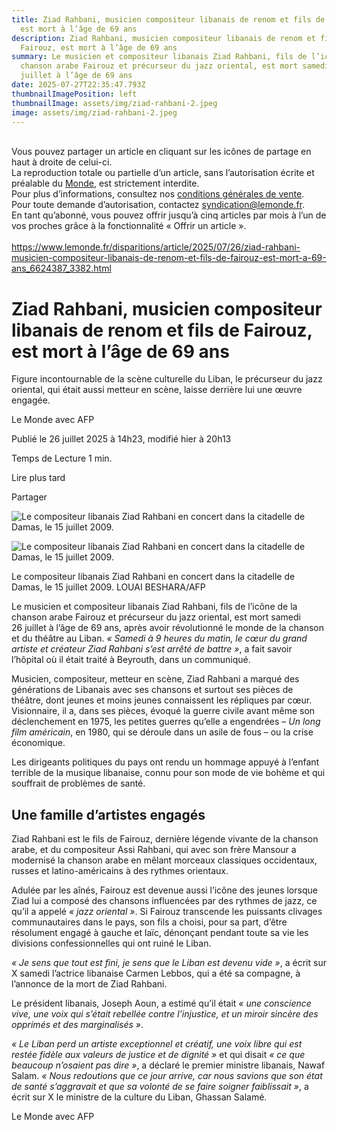 ```yaml
---
title: Ziad Rahbani, musicien compositeur libanais de renom et fils de Fairouz,
  est mort à l’âge de 69 ans
description: Ziad Rahbani, musicien compositeur libanais de renom et fils de
  Fairouz, est mort à l’âge de 69 ans
summary: Le musicien et compositeur libanais Ziad Rahbani, fils de l’icône de la
  chanson arabe Fairouz et précurseur du jazz oriental, est mort samedi 26
  juillet à l’âge de 69 ans
date: 2025-07-27T22:35:47.793Z
thumbnailImagePosition: left
thumbnailImage: assets/img/ziad-rahbani-2.jpeg
image: assets/img/ziad-rahbani-2.jpeg
---
```

<!--StartFragment-->

\
Vous pouvez partager un article en cliquant sur les icônes de partage en haut à droite de celui-ci.\
La reproduction totale ou partielle d’un article, sans l’autorisation écrite et préalable du [Monde](https://www.lemonde.fr), est strictement interdite.\
Pour plus d’informations, consultez nos [conditions générales de vente](https://moncompte.lemonde.fr/cgv).\
Pour toute demande d’autorisation, contactez [syndication@lemonde.fr](mailto:syndication@lemonde.fr).\
En tant qu’abonné, vous pouvez offrir jusqu’à cinq articles par mois à l’un de vos proches grâce à la fonctionnalité « Offrir un article ».\
\
<https://www.lemonde.fr/disparitions/article/2025/07/26/ziad-rahbani-musicien-compositeur-libanais-de-renom-et-fils-de-fairouz-est-mort-a-69-ans_6624387_3382.html>

# Ziad Rahbani, musicien compositeur libanais de renom et fils de Fairouz, est mort à l’âge de 69 ans

Figure incontournable de la scène culturelle du Liban, le précurseur du jazz oriental, qui était aussi metteur en scène, laisse derrière lui une œuvre engagée.

Le Monde avec AFP

Publié le 26 juillet 2025 à 14h23, modifié hier à 20h13

Temps de Lecture 1 min.

Lire plus tard

Partager



![Le compositeur libanais Ziad Rahbani en concert dans la citadelle de Damas, le 15 juillet 2009.](https://img.lemde.fr/2025/07/26/0/0/3524/2349/664/0/75/0/00e4966_ftp-import-images-1-cewlalrmuij2-5501320-01-06.jpg)

![Le compositeur libanais Ziad Rahbani en concert dans la citadelle de Damas, le 15 juillet 2009.](https://img.lemde.fr/2025/07/26/0/0/3524/2349/664/0/75/0/00e4966_ftp-import-images-1-cewlalrmuij2-5501320-01-06.jpg)

Le compositeur libanais Ziad Rahbani en concert dans la citadelle de Damas, le 15 juillet 2009. LOUAI BESHARA/AFP

Le musicien et compositeur libanais Ziad Rahbani, fils de l’icône de la chanson arabe Fairouz et précurseur du jazz oriental, est mort samedi 26 juillet à l’âge de 69 ans, après avoir révolutionné le monde de la chanson et du théâtre au Liban. *« Samedi à 9 heures du matin, le cœur du grand artiste et créateur Ziad Rahbani s’est arrêté de battre »*, a fait savoir l’hôpital où il était traité à Beyrouth, dans un communiqué.

Musicien, compositeur, metteur en scène, Ziad Rahbani a marqué des générations de Libanais avec ses chansons et surtout ses pièces de théâtre, dont jeunes et moins jeunes connaissent les répliques par cœur. Visionnaire, il a, dans ses pièces, évoqué la guerre civile avant même son déclenchement en 1975, les petites guerres qu’elle a engendrées – *Un long film américain*, en 1980, qui se déroule dans un asile de fous – ou la crise économique.

Les dirigeants politiques du pays ont rendu un hommage appuyé à l’enfant terrible de la musique libanaise, connu pour son mode de vie bohème et qui souffrait de problèmes de santé.

## Une famille d’artistes engagés

Ziad Rahbani est le fils de Fairouz, dernière légende vivante de la chanson arabe, et du compositeur Assi Rahbani, qui avec son frère Mansour a modernisé la chanson arabe en mêlant morceaux classiques occidentaux, russes et latino-américains à des rythmes orientaux.

Adulée par les aînés, Fairouz est devenue aussi l’icône des jeunes lorsque Ziad lui a composé des chansons influencées par des rythmes de jazz, ce qu’il a appelé *« jazz oriental »*. Si Fairouz transcende les puissants clivages communautaires dans le pays, son fils a choisi, pour sa part, d’être résolument engagé à gauche et laïc, dénonçant pendant toute sa vie les divisions confessionnelles qui ont ruiné le Liban.

*« Je sens que tout est fini, je sens que le Liban est devenu vide »*, a écrit sur X samedi l’actrice libanaise Carmen Lebbos, qui a été sa compagne, à l’annonce de la mort de Ziad Rahbani.

Le président libanais, Joseph Aoun, a estimé qu’il était *« une conscience vive, une voix qui s’était rebellée contre l’injustice, et un miroir sincère des opprimés et des marginalisés »*.

*« Le Liban perd un artiste exceptionnel et créatif, une voix libre qui est restée fidèle aux valeurs de justice et de dignité »* et qui disait *« ce que beaucoup n’osaient pas dire »*, a déclaré le premier ministre libanais, Nawaf Salam. *« Nous redoutions que ce jour arrive, car nous savions que son état de santé s’aggravait et que sa volonté de se faire soigner faiblissait »*, a écrit sur X le ministre de la culture du Liban, Ghassan Salamé.

Le Monde avec AFP

<!--EndFragment-->